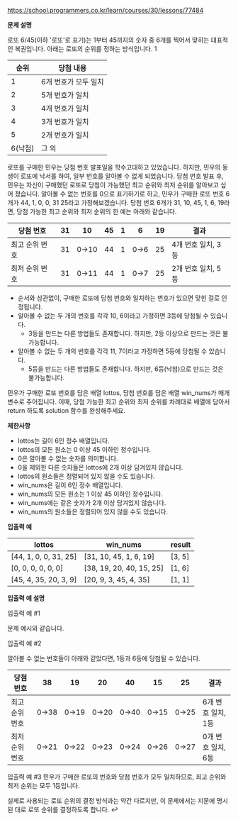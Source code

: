https://school.programmers.co.kr/learn/courses/30/lessons/77484

**문제 설명**

로또 6/45(이하 '로또'로 표기)는 1부터 45까지의 숫자 중 6개를 찍어서 맞히는 대표적인 복권입니다. 아래는 로또의 순위를 정하는 방식입니다. 1


| 순위    | 	당첨 내용        |
|-------|---------------|
| 1     | 	6개 번호가 모두 일치 |
| 2     | 	5개 번호가 일치    |
| 3     | 	4개 번호가 일치    |
| 4     | 	3개 번호가 일치    |
| 5     | 	2개 번호가 일치    |
| 6(낙첨) | 	그 외          |

로또를 구매한 민우는 당첨 번호 발표일을 학수고대하고 있었습니다. 하지만, 민우의 동생이 로또에 낙서를 하여, 일부 번호를 알아볼 수 없게 되었습니다. 당첨 번호 발표 후, 민우는 자신이 구매했던 로또로 당첨이 가능했던 최고 순위와 최저 순위를 알아보고 싶어 졌습니다.
알아볼 수 없는 번호를 0으로 표기하기로 하고, 민우가 구매한 로또 번호 6개가 44, 1, 0, 0, 31 25라고 가정해보겠습니다. 당첨 번호 6개가 31, 10, 45, 1, 6, 19라면, 당첨 가능한 최고 순위와 최저 순위의 한 예는 아래와 같습니다.

| 당첨 번호    | 	31 | 	10   | 	45 | 	1  | 	6   | 	19 | 	결과           |
|----------|-----|-------|-----|-----|------|-----|---------------|
| 최고 순위 번호 | 	31 | 	0→10 | 	44 | 	1  | 	0→6 | 	25 | 	4개 번호 일치, 3등 |
| 최저 순위 번호 | 	31 | 	0→11 | 	44 | 	1  | 	0→7 | 	25 | 	2개 번호 일치, 5등 |

- 순서와 상관없이, 구매한 로또에 당첨 번호와 일치하는 번호가 있으면 맞힌 걸로 인정됩니다.
- 알아볼 수 없는 두 개의 번호를 각각 10, 6이라고 가정하면 3등에 당첨될 수 있습니다.
   - 3등을 만드는 다른 방법들도 존재합니다. 하지만, 2등 이상으로 만드는 것은 불가능합니다.
- 알아볼 수 없는 두 개의 번호를 각각 11, 7이라고 가정하면 5등에 당첨될 수 있습니다.
   - 5등을 만드는 다른 방법들도 존재합니다. 하지만, 6등(낙첨)으로 만드는 것은 불가능합니다.

민우가 구매한 로또 번호를 담은 배열 lottos, 당첨 번호를 담은 배열 win_nums가 매개변수로 주어집니다. 이때, 당첨 가능한 최고 순위와 최저 순위를 차례대로 배열에 담아서 return 하도록 solution 함수를 완성해주세요.

**제한사항**

- lottos는 길이 6인 정수 배열입니다.
- lottos의 모든 원소는 0 이상 45 이하인 정수입니다.
- 0은 알아볼 수 없는 숫자를 의미합니다.
- 0을 제외한 다른 숫자들은 lottos에 2개 이상 담겨있지 않습니다.
- lottos의 원소들은 정렬되어 있지 않을 수도 있습니다.
- win_nums은 길이 6인 정수 배열입니다.
- win_nums의 모든 원소는 1 이상 45 이하인 정수입니다.
- win_nums에는 같은 숫자가 2개 이상 담겨있지 않습니다.
- win_nums의 원소들은 정렬되어 있지 않을 수도 있습니다.

**입출력 예**

| lottos                | 	win_nums                 | 	result |
|-----------------------|---------------------------|---------|
| [44, 1, 0, 0, 31, 25] | 	[31, 10, 45, 1, 6, 19]   | 	[3, 5] |
| [0, 0, 0, 0, 0, 0]    | 	[38, 19, 20, 40, 15, 25] | 	[1, 6] |
| [45, 4, 35, 20, 3, 9] | 	[20, 9, 3, 45, 4, 35]    | 	[1, 1] |

**입출력 예 설명**

입출력 예 #1

문제 예시와 같습니다.

입출력 예 #2

알아볼 수 없는 번호들이 아래와 같았다면, 1등과 6등에 당첨될 수 있습니다.

| 당첨 번호    | 	38   | 	19   | 	20   | 	40   | 	15   | 	25   | 	결과           |
|----------|-------|-------|-------|-------|-------|-------|---------------|
| 최고 순위 번호 | 	0→38 | 	0→19 | 	0→20 | 	0→40 | 	0→15 | 	0→25 | 	6개 번호 일치, 1등 |               |     |
| 최저 순위 번호 | 	0→21 | 	0→22 | 	0→23 | 	0→24 | 	0→26 | 	0→27 | 	0개 번호 일치, 6등 |                    |     |

입출력 예 #3
민우가 구매한 로또의 번호와 당첨 번호가 모두 일치하므로, 최고 순위와 최저 순위는 모두 1등입니다.

실제로 사용되는 로또 순위의 결정 방식과는 약간 다르지만, 이 문제에서는 지문에 명시된 대로 로또 순위를 결정하도록 합니다.  ↩